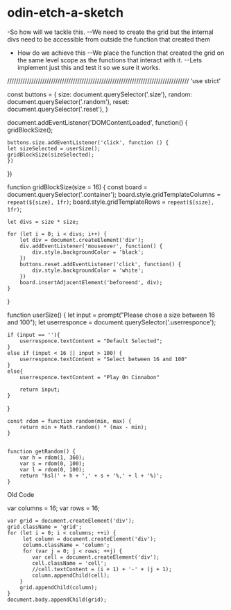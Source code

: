 # odin-etch-a-sketch
-So how will we tackle this.
--We need to create the grid but the internal divs need to be accessible from outside the function that created them
- How do we achieve this
--We place the function that created the grid on the same level scope as the functions that interact with it.
--Lets implement just this and test it so we sure it works.


///////////////////////////////////////////////////////////////////////////////////
'use strict'

const buttons = {
    size: document.querySelector('.size'),
    random: document.querySelector('.random'),
    reset: document.querySelector('.reset'),
}


document.addEventListener('DOMContentLoaded', function() {
    gridBlockSize();

    buttons.size.addEventListener('click', function () {
    let sizeSelected = userSize();
    gridBlockSize(sizeSelected);
    })

    
})

function gridBlockSize(size = 16) {
    const board = document.querySelector('.container');
    board.style.gridTemplateColumns = `repeat(${size}, 1fr)`;
    board.style.gridTemplateRows = `repeat(${size}, 1fr)`;

    let divs = size * size;

    for (let i = 0; i < divs; i++) {
        let div = document.createElement('div');
        div.addEventListener('mouseover', function() {
            div.style.backgroundColor = 'black';
        })
        buttons.reset.addEventListener('click', function() {
            div.style.backgroundColor = 'white';
        })
        board.insertAdjacentElement('beforeend', div);
    }
    

}

function userSize() {
    let input = prompt("Please chose a size between 16 and 100");
    let userresponce = document.querySelector('.userresponce');

    if (input == ''){
        userresponce.textContent = "Default Selected";
    }
    else if (input < 16 || input > 100) {
        userresponce.textContent = "Select between 16 and 100"
    }
    else{
        userresponce.textContent = "Play On Cinnabon"
        
        return input;
    }
}
    
    const rdom = function random(min, max) {
        return min + Math.random() * (max - min);
    }
    
    
    function getRandom() {
        var h = rdom(1, 360);
        var s = rdom(0, 100);
        var l = rdom(0, 100);
        return 'hsl(' + h + ',' + s + '%,' + l + '%)';
    }
    








Old Code

var columns = 16;
var rows = 16;

    var grid = document.createElement('div');            
    grid.className = 'grid';
    for (let i = 0; i < columns; ++i) {
         let column = document.createElement('div');      
         column.className = 'column';
         for (var j = 0; j < rows; ++j) {
            var cell = document.createElement('div');    
            cell.className = 'cell';
            //cell.textContent = (i + 1) + '-' + (j + 1);  
            column.appendChild(cell);                    
        }
        grid.appendChild(column);                        
    }
    document.body.appendChild(grid);                     
